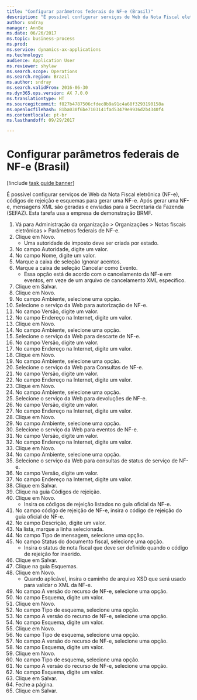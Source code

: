 ```yaml
--- 
title: "Configurar parâmetros federais de NF-e (Brasil)"
description: "É possível configurar serviços de Web da Nota Fiscal eletrônica (NF-e), códigos de rejeição e esquemas para gerar uma NF-e."
author: sndray
manager: AnnBe
ms.date: 06/26/2017
ms.topic: business-process
ms.prod: 
ms.service: dynamics-ax-applications
ms.technology: 
audience: Application User
ms.reviewer: shylaw
ms.search.scope: Operations
ms.search.region: Brazil
ms.author: sndray
ms.search.validFrom: 2016-06-30
ms.dyn365.ops.version: AX 7.0.0
ms.translationtype: HT
ms.sourcegitcommit: f827b4787506cfdec8b9a91c4a68f3293190158a
ms.openlocfilehash: 81ba030f6be7103141fad53479e9936d2b4340f4
ms.contentlocale: pt-br
ms.lasthandoff: 09/29/2017

---
```

# <a name="set-up-nf-e-federal-parameters-brazil"></a>Configurar parâmetros federais de NF-e (Brasil)

[!include [task guide banner](../../includes/task-guide-banner.md)]

É possível configurar serviços de Web da Nota Fiscal eletrônica (NF-e), códigos de rejeição e esquemas para gerar uma NF-e. Após gerar uma NF-e, mensagens XML são geradas e enviadas para a Secretaria da Fazenda (SEFAZ). Esta tarefa usa a empresa de demonstração BRMF.



1. Vá para Administração da organização > Organizações > Notas fiscais eletrônicas > Parâmetros federais de NF-e.
2. Clique em Novo.
    * Uma autoridade de imposto deve ser criada por estado.  
3. No campo Autoridade, digite um valor.
4. No campo Nome, digite um valor.
5. Marque a caixa de seleção Ignorar acentos.
6. Marque a caixa de seleção Cancelar como Evento.
    * Essa opção está de acordo com o cancelamento da NF-e em eventos, em veze de um arquivo de cancelamento XML específico.  
7. Clique em Salvar.
8. Clique em Novo.
9. No campo Ambiente, selecione uma opção.
10. Selecione o serviço da Web para autorização de NF-e.
11. No campo Versão, digite um valor.
12. No campo Endereço na Internet, digite um valor.
13. Clique em Novo.
14. No campo Ambiente, selecione uma opção.
15. Selecione o serviço da Web para descarte de NF-e.
16. No campo Versão, digite um valor.
17. No campo Endereço na Internet, digite um valor.
18. Clique em Novo.
19. No campo Ambiente, selecione uma opção.
20. Selecione o serviço da Web para Consultas de NF-e.
21. No campo Versão, digite um valor.
22. No campo Endereço na Internet, digite um valor.
23. Clique em Novo.
24. No campo Ambiente, selecione uma opção.
25. Selecione o serviço da Web para devoluções de NF-e.
26. No campo Versão, digite um valor.
27. No campo Endereço na Internet, digite um valor.
28. Clique em Novo.
29. No campo Ambiente, selecione uma opção.
30. Selecione o serviço da Web para eventos de NF-e.
31. No campo Versão, digite um valor.
32. No campo Endereço na Internet, digite um valor.
33. Clique em Novo.
34. No campo Ambiente, selecione uma opção.
35. Selecione o serviço da Web para consultas de status de serviço de NF-e.
36. No campo Versão, digite um valor.
37. No campo Endereço na Internet, digite um valor.
38. Clique em Salvar.
39. Clique na guia Códigos de rejeição.
40. Clique em Novo.
    * Insira os códigos de rejeição listados no guia oficial da NF-e.  
41. No campo código de rejeição de NF-e, insira o código de rejeição do guia oficial de NF-e.
42. No campo Descrição, digite um valor.
43. Na lista, marque a linha selecionada.
44. No campo Tipo de mensagem, selecione uma opção.
45. No campo Status do documento fiscal, selecione uma opção.
    * Insira o status de nota fiscal que deve ser definido quando o código de rejeição for inserido.  
46. Clique em Salvar.
47. Clique na guia Esquemas.
48. Clique em Novo.
    * Quando aplicável, insira o caminho de arquivo XSD que será usado para validar o XML da NF-e.  
49. No campo A versão do recurso de NF-e, selecione uma opção.
50. No campo Esquema, digite um valor.
51. Clique em Novo.
52. No campo Tipo de esquema, selecione uma opção.
53. No campo A versão do recurso de NF-e, selecione uma opção.
54. No campo Esquema, digite um valor.
55. Clique em Novo.
56. No campo Tipo de esquema, selecione uma opção.
57. No campo A versão do recurso de NF-e, selecione uma opção.
58. No campo Esquema, digite um valor.
59. Clique em Novo.
60. No campo Tipo de esquema, selecione uma opção.
61. No campo A versão do recurso de NF-e, selecione uma opção.
62. No campo Esquema, digite um valor.
63. Clique em Salvar.
64. Feche a página.
65. Clique em Salvar.


